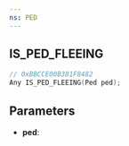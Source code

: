 ```yaml
---
ns: PED
---
```

## IS_PED_FLEEING

```c
// 0xBBCCE00B381F8482
Any IS_PED_FLEEING(Ped ped);
```

## Parameters
* **ped**:
